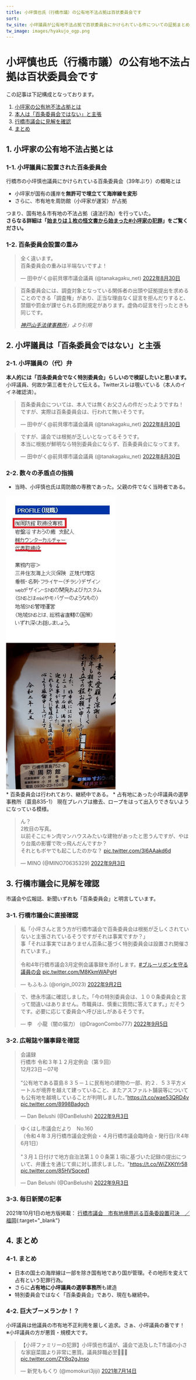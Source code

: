 ```yaml
---
title: 小坪慎也氏（行橋市議）の公有地不法占拠は百状委員会です
sort: 
tw_site: 小坪議員が公有地不法占拠で百状委員会にかけられている件についての証拠まとめです。
tw_image: images/hyakujo_ogp.png  
---
```

<div class="main-title">
<div class="main-text">
<h1>小坪慎也氏（行橋市議）の公有地不法占拠は百状委員会です</h1>
</div>
</div>

この記事は下記構成となっております。

  1. [小坪家の公有地不法占拠とは](#sec1)  
  2. [本人は「百条委員会ではない」と主張](#sec2)  
  3. [行橋市議会に見解を確認](#sec3)  
  4. [まとめ](#sec4)  

<a id="sec1"></a>
## 1. 小坪家の公有地不法占拠とは 
### 1-1. 小坪議員に設置された百条委員会  
行橋市の小坪慎也議員にかけられている百条委員会（39年ぶり）の概略とは 

  * 小坪家が国有の護岸を**無許可で埋立てて海岸線を変形**  
  * さらに、市有地を周防館（小坪家が運営）が占拠  
  
つまり、<span class="red">国有地＆市有地の不法占拠（違法行為）</span>を行っていた。  
**さらなる詳細は「[始まりは１枚の怪文書から始まった#小坪家の犯罪](https://okmksato.github.io/matome/docs/01-kotsubo/dragon001.html)」をご覧ください。**

### 1-2. 百条委員会設置の重み  
<blockquote class="twitter-tweet" data-lang="ja"><p lang="ja" dir="ltr">全く違います。<br>百条委員会の重みは半端ないですよ！</p>&mdash; 田中がく@前貝塚市議会議員 (@tanakagaku_net) <a href="https://twitter.com/tanakagaku_net/status/1564605274047987714?ref_src=twsrc%5Etfw">2022年8月30日</a></blockquote> <script async src="https://platform.twitter.com/widgets.js" charset="utf-8"></script> 

<blockquote class="box-quote">
<p>百条委員会には、調査対象となっている関係者の出頭や証拠提出を求めることのできる「調査権」があり、正当な理由なく証言を拒んだりすると、禁錮や罰金が課せられる罰則規定があります。虚偽の証言を行ったときも同じです。</p>
<cite><a href="https://kobeyamate.jp/2019/12/hyakujyo-iinkai-towa/" target="_blank">神戸山手法律事務所</a>」より引用</cite>
</blockquote>

<a id="sec2"></a>
## 2. 小坪議員は「百条委員会ではない」と主張  
### 2-1. 小坪議員の（代）弁
**本人的には「百条委員会でなく特別委員会」らしいので検証したいと思います。**  
小坪議員、何故か第三者を介して伝える。Twitterスレは覗いている（本人のイイネ確認済）。  

<blockquote class="twitter-tweet" data-lang="ja"><p lang="ja" dir="ltr">百条委員会については、本人では無くお父さんの件だったようですね！<br>ですが、実際は百条委員会は、行われて無いそうです。</p>&mdash; 田中がく@前貝塚市議会議員 (@tanakagaku_net) <a href="https://twitter.com/tanakagaku_net/status/1564598389144137728?ref_src=twsrc%5Etfw">2022年8月30日</a></blockquote> <script async src="https://platform.twitter.com/widgets.js" charset="utf-8"></script>

<blockquote class="twitter-tweet" data-conversation="none" data-lang="ja"><p lang="ja" dir="ltr">ですが、議会では根拠が乏しいとなってるそうです。<br>本当に根拠が鮮明なら特別委員会にならず、百条委員会になってます。</p>&mdash; 田中がく@前貝塚市議会議員 (@tanakagaku_net) <a href="https://twitter.com/tanakagaku_net/status/1564605710582788104?ref_src=twsrc%5Etfw">2022年8月30日</a></blockquote> <script async src="https://platform.twitter.com/widgets.js" charset="utf-8"></script> 

### 2-2. 数々の矛盾点の指摘
  * 当時、小坪慎也氏は周防館の専務であった。<span class="red">父親の件でなく当時者</span>である。
<div class="mt15 mb15">
<img src="images/hyakujo_01.png" alt="小坪議員経歴" width="300" height="" class="border">
<img src="images/hyakujo_02.png" alt="小坪議員経歴" width="300" height="" class="border">
</div>  
  * 百条委員会は行われており、継続中である。  
  * <span class="red">占有地にあった小坪議員の選挙事務所</span>（蓑島835-1）  
  現在プレハブは撤去、ロープをはって出入りできないようになっている模様。
<blockquote class="twitter-tweet" data-conversation="none" data-lang="ja"><p lang="ja" dir="ltr">ん？<br>2枚目の写真。<br>以前そこにキン肉マンハウスみたいな建物があったと思うんですが、やはり台風の影響で吹っ飛んだんですか？<br>それともボヤでも起こしたのかな？ <a href="https://t.co/3l6AAakd6d">pic.twitter.com/3l6AAakd6d</a></p>&mdash; MINO (@MINO70635329) <a href="https://twitter.com/MINO70635329/status/1565988463920365569?ref_src=twsrc%5Etfw">2022年9月3日</a></blockquote> <script async src="https://platform.twitter.com/widgets.js" charset="utf-8"></script> 

<a id="sec3"></a>
## 3. 行橋市議会に見解を確認  
市議会や広報誌、新聞いずれも「百条委員会」と明言しています。  
### 3-1. 行橋市議会に直接確認  
<blockquote class="twitter-tweet" data-lang="ja"><p lang="ja" dir="ltr">私「小坪さんと言う方が行橋市議会で百条委員会は根拠が乏しくされていないと主張されているそうですがそれは事実ですか？」<br>事「それは事実ではありません百条に基づく特別委員会は設置され開催されています。」<br><br>令和4年行橋市議会3月定例会議事録を添付します。<a href="https://twitter.com/hashtag/%E3%83%96%E3%83%AB%E3%83%BC%E3%83%AA%E3%83%9C%E3%83%B3%E3%82%92%E5%AE%88%E3%82%8B%E8%AD%B0%E5%93%A1%E3%81%AE%E4%BC%9A?src=hash&amp;ref_src=twsrc%5Etfw">#ブルーリボンを守る議員の会</a> <a href="https://t.co/M8KkmWAPgH">pic.twitter.com/M8KkmWAPgH</a></p>&mdash; もふもふ (@origin_0023) <a href="https://twitter.com/origin_0023/status/1565497488597225472?ref_src=twsrc%5Etfw">2022年9月2日</a></blockquote> <script async src="https://platform.twitter.com/widgets.js" charset="utf-8"></script> 

<blockquote class="twitter-tweet" data-lang="ja"><p lang="ja" dir="ltr">で、徳永市議に確認しました。「今の特別委員会は、１００条委員会と言って間違いはありません。市職員は、慎重に質問に答えてます。」だそうです。必要に応じて委員会へ呼び出しがあるそうです。</p>&mdash; 李　小龍（闇の猫力） (@DragonCombo777) <a href="https://twitter.com/DragonCombo777/status/1566805933191114753?ref_src=twsrc%5Etfw">2022年9月5日</a></blockquote> <script async src="https://platform.twitter.com/widgets.js" charset="utf-8"></script>

### 3-2. 広報誌や議事録を確認  
<blockquote class="twitter-tweet" data-lang="ja"><p lang="ja" dir="ltr">会議録<br>行橋市 令和３年１２月定例会（第９回）<br>12月23日－07号<br><br>”公有地である蓑島８３５－１に民有地の建物の一部、約２．５３平方メートルが境界を越えて建っていること、またアスファルト舗装等についても公有地を越境していることが判明しました。”<a href="https://t.co/wae53QRD4v">https://t.co/wae53QRD4v</a> <a href="https://t.co/8998Badgch">pic.twitter.com/8998Badgch</a></p>&mdash; Dan Belushi (@DanBelushi) <a href="https://twitter.com/DanBelushi/status/1565946451708235777?ref_src=twsrc%5Etfw">2022年9月3日</a></blockquote> <script async src="https://platform.twitter.com/widgets.js" charset="utf-8"></script> 

<blockquote class="twitter-tweet" data-lang="ja"><p lang="ja" dir="ltr">ゆくはし市議会だより　No.160<br>（令和４年３月行橋市議会定例会・４月行橋市議会臨時会・発行日/Ｒ4年6月1日）<br><br>&quot;３月１日付けで地方自治法第１００条第１項に基づいた記録の提出について、弁護士を通じて県に対し請求しました。&quot;<a href="https://t.co/WiZXKtYr58">https://t.co/WiZXKtYr58</a> <a href="https://t.co/85HVSqced1">pic.twitter.com/85HVSqced1</a></p>&mdash; Dan Belushi (@DanBelushi) <a href="https://twitter.com/DanBelushi/status/1565951485753819136?ref_src=twsrc%5Etfw">2022年9月3日</a></blockquote> <script async src="https://platform.twitter.com/widgets.js" charset="utf-8"></script> 

### 3-3. 毎日新聞の記事  
2021年10月1日の地方版掲載： [行橋市議会　市有地境界巡る百条委設置可決　／福岡](https://mainichi.jp/articles/20211001/ddl/k40/010/311000c){:target="_blank"}  

<a id="sec4"></a>
## 4. まとめ  
### 4-1. まとめ  
  * 日本の国土の海岸線は一部を除き国有地であり国が管理。その地形を変えて占有という犯罪行為。  
  * さらに**占有地に小坪議員の選挙事務所**も建造    
  * 特別委員会ではなく<span class="red">「百条委員会」であり、現在も継続中。</span>
  
### 4-2. 巨大ブーメランか！？  
小坪議員は他議員の市有地不正利用を厳しく追求。さぁ、小坪議員の番です！  
※小坪議員の方が悪質・規模大です。  
<blockquote class="twitter-tweet" data-conversation="none" data-lang="ja"><p lang="ja" dir="ltr">【小坪ファミリーの犯罪】小坪慎也市議が、議会で追及したT市議の小さな家庭菜園より非常に悪質。議員辞職必至💢😠💢 <a href="https://t.co/ZY8q2gJnso">pic.twitter.com/ZY8q2gJnso</a></p>&mdash; 新党ももくり (@momokuri3jiji) <a href="https://twitter.com/momokuri3jiji/status/1415422047119757313?ref_src=twsrc%5Etfw">2021年7月14日</a></blockquote> <script async src="https://platform.twitter.com/widgets.js" charset="utf-8"></script> 
